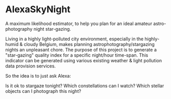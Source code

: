 # AlexaSkyNight
A maximum likelihood estimator, to help you plan for an ideal amateur astro-photography night star-gazing.

Living in a highly light-polluted city environment, especially in the highly-humid & cloudy Belgium, makes planning astrophotography/stargazing nights an unpleasant chore. The purpose of this project is to generate a "star-gazing" quality index for a specific night/hour time-span. This indicator can be generated using various existing weather & light
pollution data provision services.

So the idea is to just ask Alexa:

Is it ok to stargaze tonight?
Which constellations can I watch?
Which stellar objects can I photograph this night?
